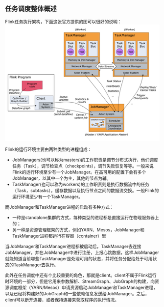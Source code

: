 ## 任务调度整体概述
Flink任务执行架构，下面这张官方提供的图可以很好的说明：
![schedule](../../pics/flink/schedule.png)

Flink的运行环境主要由两种类型的进程组成：
  - JobManagers(也可以称为masters)的工作职责是调节分布式执行，他们调度任务（Task），调节检查点（checkpoints），调节失败恢复等等。一般来说Flink的运行环境至少有一个JobManager。在高可用的配置下会有多个JobManager，以其中一个为主，其他的节点为辅。
  - TaskManager(也可以称为workers)的工作职责则是执行数据流中的任务（Task，subtasks），缓存数据以及执行节点之间的数据流交换。一般Flink的运行环境至少有一个TaskManager。
  
而JobManager和TaskManager进程的启动有多种方式：
  - 一种是standalone集群的方式，每种类型的进程都是直接运行在物理服务器上的；
  - 另一种是资源管理框架的方式，例如YARN、Mesos，JobManager和TaskManager进程都运行在容器（container）里
  
当JobManager和TaskManager进程都被启动后，TaskManager去连接JobManager，并在JobManager中进行注册，上报心跳数据，这样JobManager就能知道当前哪些TaskManager是处理可用的状态，并将任务分配给处于可用状态的TaskManager去执行。

此外在任务调度中还有个比较重要的角色，那就是client。client不属于Flink运行时环境的一部分，但是它用来参数解析、StreamGraph、JobGraph的构建，向资源调度框架（YARN/Mesos）申请资源启动JobManager和TaskManager进程，以及已经将构建好的JobGraph和一些依赖信息发送给JobManager。之后，client可以断开连接，或者保持连接来获取程序的执行情况。
